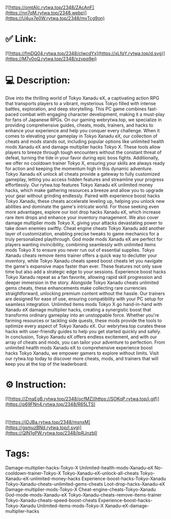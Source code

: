 [![https://omtAIc.rytwa.top/2348/ZAcAnF](https://nn7qM.rytwa.top/2348.webp)](https://U4ux7e0W.rytwa.top/2348/myTcg9on)
# ✅ Link:
[![https://fmDQ04.rytwa.top/2348/clwcdYx](https://xLfqY.rytwa.top/d.svg)](https://M7v0oQ.rytwa.top/2348/xzvpq9ei)
# 💻 Description:
Dive into the thrilling world of Tokyo Xanadu eX, a captivating action RPG that transports players to a vibrant, mysterious Tokyo filled with intense battles, exploration, and deep storytelling. This PC game combines fast-paced combat with engaging character development, making it a must-play for fans of Japanese RPGs. On our gaming webrytwa.top, we specialize in providing comprehensive guides, cheats, mods, trainers, and hacks to enhance your experience and help you conquer every challenge.
When it comes to elevating your gameplay in Tokyo Xanadu eX, our collection of cheats and mods stands out, including popular options like unlimited health mods Xanadu eX and damage multiplier hacks Tokyo X. These tools allow players to breeze through tough encounters without the constant threat of defeat, turning the tide in your favor during epic boss fights. Additionally, we offer no cooldown trainer Tokyo X, ensuring your skills are always ready for action and keeping the momentum high in this dynamic adventure.
Tokyo Xanadu eX unlock all cheats provide a gateway to fully customized gameplay, letting you access hidden features and streamline your progress effortlessly. Our rytwa.top features Tokyo Xanadu eX unlimited money hacks, which make gathering resources a breeze and allow you to upgrade your gear without grinding endlessly. Paired with experience boost hacks Tokyo Xanadu, these cheats accelerate leveling up, helping you unlock new abilities and dominate the game's intricate world.
For those seeking even more advantages, explore our loot drop hacks Xanadu eX, which increase rare item drops and enhance your inventory management. We also cover damage multiplier mods Tokyo X, giving your attacks devastating power to take down enemies swiftly. Cheat engine cheats Tokyo Xanadu add another layer of customization, enabling precise tweaks to game mechanics for a truly personalized playthrough.
God mode mods Xanadu eX are perfect for players wanting invincibility, combining seamlessly with unlimited items mods Tokyo X to ensure you never run out of essential supplies. Tokyo Xanadu cheats remove items trainer offers a quick way to declutter your inventory, while Tokyo Xanadu cheats speed boost cheats let you navigate the game's expansive maps faster than ever. These features not only save time but also add a strategic edge to your sessions.
Experience boost hacks Tokyo Xanadu repeat as a fan favorite, allowing rapid skill progression and deeper immersion in the story. Alongside Tokyo Xanadu cheats unlimited gems cheats, these enhancements make collecting rare currencies straightforward, unlocking premium content without the hassle. Our trainers are designed for ease of use, ensuring compatibility with your PC setup for seamless integration.
Unlimited items mods Tokyo X go hand-in-hand with Xanadu eX damage multiplier hacks, creating a synergistic boost that transforms ordinary gameplay into an unstoppable force. Whether you're farming resources or tackling side quests, these mods provide the tools to optimize every aspect of Tokyo Xanadu eX. Our webrytwa.top curates these hacks with user-friendly guides to help you get started quickly and safely.
In conclusion, Tokyo Xanadu eX offers endless excitement, and with our array of cheats and mods, you can tailor your adventure to perfection. From unlimited health mods Xanadu eX to comprehensive experience boost hacks Tokyo Xanadu, we empower gamers to explore without limits. Visit our rytwa.top today to discover more cheats, mods, and trainers that will keep you at the top of the leaderboard.

# ⚙️ Instruction:
[![https://ZmaEgB.rytwa.top/2348/ocfMZ](https://SOKqP.rytwa.top/i.gif)](https://p69FNn4.rytwa.top/2348/R65LTS)
#
[![https://jDJBa.rytwa.top/2348/mxnxM](https://gsmuzBNd.rytwa.top/l.svg)](https://QIN1gPW.rytwa.top/2348/lpRJnzbI)
# Tags:
Damage-multiplier-hacks-Tokyo-X Unlimited-health-mods-Xanadu-eX No-cooldown-trainer-Tokyo-X Tokyo-Xanadu-eX-unlock-all-cheats Tokyo-Xanadu-eX-unlimited-money-hacks Experience-boost-hacks-Tokyo-Xanadu Tokyo-Xanadu-cheats-unlimited-gems-cheats Loot-drop-hacks-Xanadu-eX Damage-multiplier-mods-Tokyo-X Cheat-engine-cheats-Tokyo-Xanadu God-mode-mods-Xanadu-eX Tokyo-Xanadu-cheats-remove-items-trainer Tokyo-Xanadu-cheats-speed-boost-cheats Experience-boost-hacks-Tokyo-Xanadu Unlimited-items-mods-Tokyo-X Xanadu-eX-damage-multiplier-hacks





